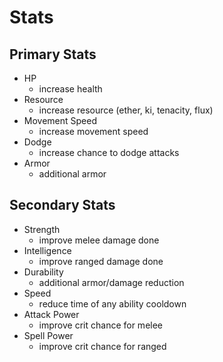 # Stats
## Primary Stats
- HP
    - increase health
- Resource
    - increase resource (ether, ki, tenacity, flux)
- Movement Speed
    - increase movement speed
- Dodge
    - increase chance to dodge attacks
- Armor
    - additional armor


## Secondary Stats
- Strength
    - improve melee damage done
- Intelligence
    - improve ranged damage done
- Durability
    - additional armor/damage reduction
- Speed
    - reduce time of any ability cooldown
- Attack Power
    - improve crit chance for melee
- Spell Power
    - improve crit chance for ranged